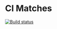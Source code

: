 # CI Matches

[![Build status](https://ci.appveyor.com/api/projects/status/219kfqpjwya2ldph?svg=true)](https://ci.appveyor.com/project/Khavatary/matches)
